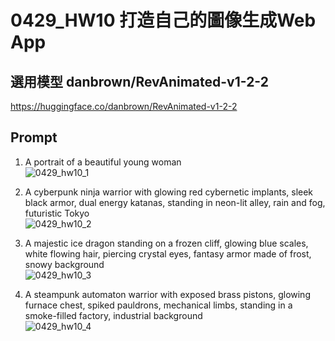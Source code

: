 # 0429_HW10 打造自己的圖像生成Web App

## 選用模型 danbrown/RevAnimated-v1-2-2
https://huggingface.co/danbrown/RevAnimated-v1-2-2

## Prompt
1. A portrait of a beautiful young woman  
![0429_hw10_1](https://github.com/user-attachments/assets/2ca73738-2d4d-4938-8d95-fe9699bc68ad)

2. A cyberpunk ninja warrior with glowing red cybernetic implants, sleek black armor, dual energy katanas, standing in neon-lit alley, rain and fog, futuristic Tokyo  
![0429_hw10_2](https://github.com/user-attachments/assets/5783188b-96fa-467f-90a0-b891f747f617)

3. A majestic ice dragon standing on a frozen cliff, glowing blue scales, white flowing hair, piercing crystal eyes, fantasy armor made of frost, snowy background  
![0429_hw10_3](https://github.com/user-attachments/assets/61e6acd0-912f-45e4-b046-d9cb25e62647)

4. A steampunk automaton warrior with exposed brass pistons, glowing furnace chest, spiked pauldrons, mechanical limbs, standing in a smoke-filled factory, industrial background  
![0429_hw10_4](https://github.com/user-attachments/assets/60c0ce13-d5cd-4311-84a7-05747b0753d3)
